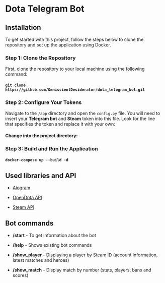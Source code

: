 
  

# Dota Telegram Bot

  

  

## Installation

  

  

To get started with this project, follow the steps below to clone the repository and set up the application using Docker.

  

  

### Step 1: Clone the Repository

  
First, clone the repository to your local machine using the following command:
#### `git clone https://github.com/OmniscientDesiderator/dota_telegram_bot.git`

  

  

### Step 2: Configure Your Tokens

 Navigate to the `/app` directory and open the `config.py` file. You will need to insert your **Telegram bot** and **Steam** token into this file. Look for the line that specifies the token and replace it with your own:
  
  

#### Change into the project directory:

  

  

### Step 3: Build and Run the Application

  

#### `docker-compose up --build -d`

  

  

## Used libraries and API

  

- [Aiogram](https://aiogram.dev/)

  

- [OpenDota API](https://docs.opendota.com/)

- [Steam API](https://steamcommunity.com/dev)

  

  

## Bot commands

  

-  **/start** - To get information about the bot

  

-  **/help** - Shows existing bot commands

  

-  **/show_player** - Displaying a player by Steam ID (account information, latest matches and heroes)

  

-  **/show_match** - Display match by number (stats, players, bans and scores)

